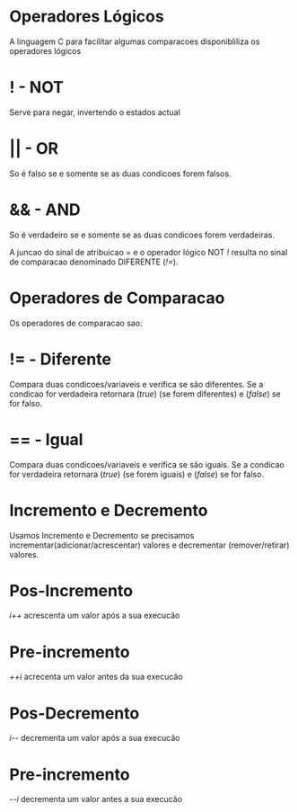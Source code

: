 #   Operadores Lógicos

A linguagem C para facilitar algumas comparacoes disponibliliza os operadores lógicos

# ! - NOT
Serve para negar, invertendo o estados actual

# || - OR
So é falso se e somente se as duas condicoes forem falsos.

# && - AND
So é verdadeiro se e somente se as duas condicoes forem verdadeiras.

A juncao do sinal de atribuicao *=* e o operador lógico NOT *!* resulta no sinal de comparacao denominado DIFERENTE (*!=*).

#   Operadores de Comparacao

Os operadores de comparacao sao:

# != - Diferente
Compara duas condicoes/variaveis e verifica se são diferentes. Se a condicao for verdadeira retornara (*true*) (se forem diferentes) e (*false*) se for falso.

# == - Igual
Compara duas condicoes/variaveis e verifica se são iguais. Se a condicao for verdadeira retornara (*true*) (se forem iguais) e (*false*) se for falso.

#   Incremento e Decremento

Usamos Incremento e Decremento se precisamos incrementar(adicionar/acrescentar) valores  e decrementar (remover/retirar) valores.

# Pos-Incremento
*i++* acrescenta um valor após a sua execucão
# Pre-incremento
*++i* acrecenta um valor antes da sua execucão

# Pos-Decremento
*i--* decrementa um valor após a sua execucão
# Pre-incremento
*--i* decrementa um valor antes a sua execucão